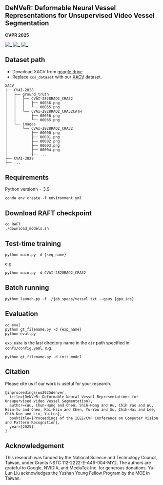 ## DeNVeR: Deformable Neural Vessel Representations for Unsupervised Video Vessel Segmentation
**CVPR 2025**

[![_](https://img.shields.io/badge/Project%20Page-DeNveR-orange)](https://kirito878.github.io/DeNVeR/) 
[![_](https://img.shields.io/badge/arXiv-2406.01591-b31b1b.svg)](https://arxiv.org/abs/2406.01591) 
[![_](https://colab.research.google.com/assets/colab-badge.svg)](https://colab.research.google.com/drive/1IYGiJECwAaoLPq7KGHQE_dvtrdHz9fUA?authuser=2&hl=zh-tw#scrollTo=n1ppvOhqbRkV)
## Dataset path 
* Download XACV from [google drive](https://drive.google.com/file/d/11e5SmynT8qitWwSGBj5nn3JVYTNG5VZP/view?usp=sharing)
* Replace `xca_dataset` with our [XACV](https://drive.google.com/file/d/11e5SmynT8qitWwSGBj5nn3JVYTNG5VZP/view?usp=sharing) dataset.


```
XACV
├── CVAI-2828
│   ├── ground_truth
│   │   ├── CVAI-2828RAO2_CRA32
│   │   │   ├── 00056.png
│   │   │   └── 00065.png
│   │   └── CVAI-2828RAO2_CRA32CATH
│   │       ├── 00056.png
│   │       └── 00065.png
│   └── images
│       └── CVAI-2828RAO2_CRA32
│           ├── 00000.png
│           ├── 00001.png
│           ├── 00002.png
│           ├── 00003.png
│           ├── 00004.png
│           ├── ...
├── CVAI-2829
├── ...
```
## Requirements
Python versionn = 3.9
```
conda env create -f environment.yml
```

## Download RAFT checkpoint
```
cd RAFT
./download_models.sh
```
## Test-time training
```
python main.py -d {seq_name}
```
e.g. 
```
python main.py -d CVAI-2828RAO2_CRA32
```
## Batch running
```
python launch.py -f ./job_specs/vessel.txt --gpus {gpu_ids}
```

## Evaluation
```
cd eval
python gt_filename.py -d {exp_name}
python eval.py
```
`exp_name` is the last directory name in the `dir` path specified in `confs/config.yaml`.
e.g. 
```
python gt_filename.py -d init_model
```


## Citation

Please cite us if our work is useful for your research.

```
@inproceedings{wu2025denver,
  title={DeNVeR: Deformable Neural Vessel Representations for Unsupervised Video Vessel Segmentation},
  author={Wu, Chun-Hung and Chen, Shih-Hong and Hu, Chih Yao and Wu, Hsin-Yu and Chen, Kai-Hsin and Chen, Yu-You and Su, Chih-Hai and Lee, Chih-Kuo and Liu, Yu-Lun},
  booktitle={Proceedings of the IEEE/CVF Conference on Computer Vision and Pattern Recognition},
  year={2025}
}
```


## Acknowledgement

This research was funded by the National Science and Technology Council, Taiwan, under Grants NSTC 112-2222-E-A49-004-MY2. The authors are grateful to Google, NVIDIA, and MediaTek Inc. for generous donations. Yu-Lun Liu acknowledges the Yushan Young Fellow Program by the MOE in Taiwan.
